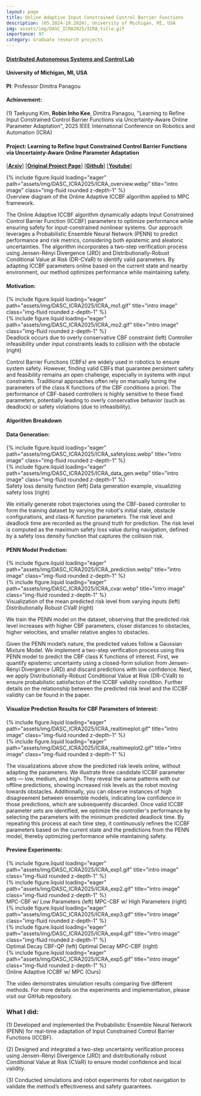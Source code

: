 ```yaml
---
layout: page
title: Online Adaptive Input Constrained Control Barrier Functions
description: (05.2024-10.2024), University of Michigan, MI, USA
img: assets/img/DASC_ICRA2025/ICRA_title.gif
importance: 97
category: Graduate research projects
---
```


#### **<a href='https://dasc-lab.github.io/'>Distributed Autonomous Systems and Control Lab</a>**
#### University of Michigan, MI, USA

**PI**: Professor Dimitra Panagou

#### **Achievement**:

(1) Taekyung Kim, **Robin Inho Kee**, Dimitra Panagou, "Learning to Refine Input Constrained Control Barrier Functions via Uncertainty-Aware Online Parameter Adaptation", 2025 IEEE International Conference on Robotics and Automation (ICRA)

#### **Project**: **Learning to Refine Input Constrained Control Barrier Functions via Uncertainty-Aware Online Parameter Adaptation**

[**<a href='https://arxiv.org/abs/2409.14616'>Arxiv</a>**] [**<a href='https://www.taekyung.me/online-adaptive-cbf'>Original Project Page</a>**] [**<a href='https://github.com/tkkim-robot/online_adaptive_cbf'>Github</a>**] [**<a href='https://www.youtube.com/watch?v=255IUS1f6Lo'>Youtube</a>**]



<div class="row">
    <div class="col-sm mt-3 mt-md-0">
        {% include figure.liquid loading="eager" path="assets/img/DASC_ICRA2025/ICRA_overview.webp" title="intro image" class="img-fluid rounded z-depth-1" %}
    </div>
</div>
<div class="caption">
    Overview diagram of the Online Adaptive ICCBF algorithm applied to MPC framework.
</div>

The Online Adaptive ICCBF algorithm dynamically adapts Input Constrained Control Barrier Function (ICCBF) parameters to optimize performance while ensuring safety for input-constrained nonlinear systems. Our approach leverages a Probabilistic Ensemble Neural Network (PENN) to predict performance and risk metrics, considering both epistemic and aleatoric uncertainties. The algorithm incorporates a two-step verification process using Jensen-Rényi Divergence (JRD) and Distributionally-Robust Conditional Value at Risk (DR-CVaR) to identify valid parameters. By adapting ICCBF parameters online based on the current state and nearby environment, our method optimizes performance while maintaining safety.


#### **Motivation**: 

<div class="row">
    <div class="col-sm mt-3 mt-md-0">
        {% include figure.liquid loading="eager" path="assets/img/DASC_ICRA2025/ICRA_mo1.gif" title="intro image" class="img-fluid rounded z-depth-1" %}
    </div>
    <div class="col-sm mt-3 mt-md-0">
        {% include figure.liquid loading="eager" path="assets/img/DASC_ICRA2025/ICRA_mo2.gif" title="intro image" class="img-fluid rounded z-depth-1" %}
    </div>
</div>
<div class="caption">
    Deadlock occurs due to overly conservative CBF constraint (left) Controller infeasibility under input constraints leads to collision with the obstacle (right)
</div>

Control Barrier Functions (CBFs) are widely used in robotics to ensure system safety. However, finding valid CBFs that guarantee persistent safety and feasibility remains an open challenge, especially in systems with input constraints. Traditional approaches often rely on manually tuning the parameters of the class K functions of the CBF conditions a priori. The performance of CBF-based controllers is highly sensitive to these fixed parameters, potentially leading to overly conservative behavior (such as deadlock) or safety violations (due to infeasibility).


#### **Algorithm Breakdown**

#### **Data Generation**:

<div class="row">
    <div class="col-sm mt-3 mt-md-0">
        {% include figure.liquid loading="eager" path="assets/img/DASC_ICRA2025/ICRA_safetyloss.webp" title="intro image" class="img-fluid rounded z-depth-1" %}
    </div>
    <div class="col-sm mt-3 mt-md-0">
        {% include figure.liquid loading="eager" path="assets/img/DASC_ICRA2025/ICRA_data_gen.webp" title="intro image" class="img-fluid rounded z-depth-1" %}
    </div>
</div>
<div class="caption">
    Safety loss density function (left) Data generation example, visualizing safety loss (right)
</div>

We initially generate robot trajectories using the CBF-based controller to form the training dataset by varying the robot's initial state, obstacle configurations, and class-K function parameters. The risk level and deadlock time are recorded as the ground truth for prediction. The risk level is computed as the maximum safety loss value during navigation, defined by a safety loss density function that captures the collision risk.


#### **PENN Model Prediction**:

<div class="row">
    <div class="col-sm mt-3 mt-md-0">
        {% include figure.liquid loading="eager" path="assets/img/DASC_ICRA2025/ICRA_prediction.webp" title="intro image" class="img-fluid rounded z-depth-1" %}
    </div>
    <div class="col-sm mt-3 mt-md-0">
        {% include figure.liquid loading="eager" path="assets/img/DASC_ICRA2025/ICRA_cvar.webp" title="intro image" class="img-fluid rounded z-depth-1" %}
    </div>
</div>
<div class="caption">
    Visualization of the mean predicted risk level from varying inputs (left) Distributionally Robust CVaR (right)
</div>

We train the PENN model on the dataset, observing that the predicted risk level increases with higher CBF parameters, closer distances to obstacles, higher velocities, and smaller relative angles to obstacles. 

Given the PENN model’s nature, the predicted values follow a Gaussian Mixture Model. We implement a two-step verification process using this PENN model to predict the CBF class K functions of interest. First, we quantify epistemic uncertainty using a closed-form solution from Jensen-Rényi Divergence (JRD) and discard predictions with low confidence. Next, we apply Distributionally-Robust Conditional Value at Risk (DR-CVaR) to ensure probabilistic satisfaction of the ICCBF validity condition. Further details on the relationship between the predicted risk level and the ICCBF validity can be found in the paper.


#### **Visualize Prediction Results for CBF Parameters of Interest**:

<div class="row">
    <div class="col-sm mt-3 mt-md-0">
        {% include figure.liquid loading="eager" path="assets/img/DASC_ICRA2025/ICRA_realtimeplot.gif" title="intro image" class="img-fluid rounded z-depth-1" %}
    </div>
    <div class="col-sm mt-3 mt-md-0">
        {% include figure.liquid loading="eager" path="assets/img/DASC_ICRA2025/ICRA_realtimeplot2.gif" title="intro image" class="img-fluid rounded z-depth-1" %}
    </div>
</div>

The visualizations above show the predicted risk levels online, without adapting the parameters. We illustrate three candidate ICCBF parameter sets — low, medium, and high. They reveal the same patterns with our offline predictions, showing increased risk levels as the robot moving towards obstacles. Additionally, you can observe instances of high disagreement between ensemble models, indicating low confidence in those predictions, which are subsequently discarded.
Once valid ICCBF parameter sets are identified, we optimize the controller's performance by selecting the parameters with the minimum predicted deadlock time. By repeating this process at each time step, it continuously refines the ICCBF parameters based on the current state and the predictions from the PENN model, thereby optimizing performance while maintaining safety.


#### **Preview Experiments**:

<div class="row">
    <div class="col-sm mt-3 mt-md-0">
        {% include figure.liquid loading="eager" path="assets/img/DASC_ICRA2025/ICRA_exp1.gif" title="intro image" class="img-fluid rounded z-depth-1" %}
    </div>
    <div class="col-sm mt-3 mt-md-0">
        {% include figure.liquid loading="eager" path="assets/img/DASC_ICRA2025/ICRA_exp2.gif" title="intro image" class="img-fluid rounded z-depth-1" %}
    </div>
</div>
<div class="caption">
    MPC-CBF w/ Low Parameters (left) MPC-CBF w/ High Parameters (right)
</div>

<div class="row">
    <div class="col-sm mt-3 mt-md-0">
        {% include figure.liquid loading="eager" path="assets/img/DASC_ICRA2025/ICRA_exp3.gif" title="intro image" class="img-fluid rounded z-depth-1" %}
    </div>
    <div class="col-sm mt-3 mt-md-0">
        {% include figure.liquid loading="eager" path="assets/img/DASC_ICRA2025/ICRA_exp4.gif" title="intro image" class="img-fluid rounded z-depth-1" %}
    </div>
</div>
<div class="caption">
    Optimal Decay CBF-QP (left) Optimal Decay MPC-CBF (right)
</div>

<div class="row">
    <div class="col-sm mt-3 mt-md-0">
        {% include figure.liquid loading="eager" path="assets/img/DASC_ICRA2025/ICRA_exp5.gif" title="intro image" class="img-fluid rounded z-depth-1" %}
    </div>
</div>
<div class="caption">
    Online Adaptive ICCBF w/ MPC (Ours)
</div>

The video demonstrates simulation results comparing five different methods. For more details on the experiments and implementation, please visit our GitHub repository.




### **What I did**:

(1) Developed and implemented the Probabilistic Ensemble Neural Network (PENN) for real-time adaptation of Input Constrained Control Barrier Functions (ICCBF).

(2) Designed and integrated a two-step uncertainty verification process using Jensen-Rényi Divergence (JRD) and distributionally robust Conditional Value at Risk (CVaR) to ensure model confidence and local validity.

(3) Conducted simulations and robot experiments for robot navigation to validate the method’s effectiveness and safety guarantees.



